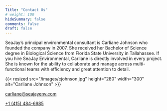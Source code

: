 ```yaml
---
Title: "Contact Us"
# weight: 100
hideSummary: false
comments: false
draft: false
---
```


SeaJay’s principal environmental consultant is Carliane Johnson who founded the company in 2007. She received her Bachelor of Science degree in Biological Science from Florida State University in Tallahassee. If you hire SeaJay Environmental, Carliane is directly involved in every project. She is known for the ability to collaborate and manage across multi-functional teams with efficiency and great attention to detail. 

{{< resized src="/images/cjohnson.jpg" height="280" width="300" alt="Carliane Johnson" >}}

carliane@seajayenv.com

[+1 (415) 484-6985](tel:+4154846985)
